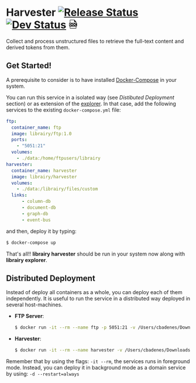 # Harvester [![Release Status](https://travis-ci.org/librairy/harvester-file.svg?branch=master)](https://travis-ci.org/librairy/harvester-file) [![Dev Status](https://travis-ci.org/librairy/harvester-file.svg?branch=develop)](https://travis-ci.org/librairy/harvester-file) [![Doc](https://raw.githubusercontent.com/librairy/resources/master/figures/interface.png)](https://rawgit.com/librairy/harvester-file/doc/report/index.html)

Collect and process unstructured files to retrieve the full-text content and derived tokens from them.

## Get Started!

A prerequisite to consider is to have installed [Docker-Compose](https://docs.docker.com/compose/) in your system.

You can run this service in a isolated way (see *Distibuted Deployment* section) or as extension of the [explorer](https://github.com/librairy/explorer).
In that case, add the following services to the existing `docker-compose.yml` file:

```yml
ftp:
  container_name: ftp
  image: librairy/ftp:1.0
  ports:
    - "5051:21"
  volumes:
    - ./data:/home/ftpusers/librairy
harvester:
  container_name: harvester
  image: librairy/harvester
  volumes:
    - ./data:/librairy/files/custom
  links:
      - column-db
      - document-db
      - graph-db
      - event-bus
```

and then, deploy it by typing:

```sh
$ docker-compose up
```
That's all!! **librairy harvester** should be run in your system now along with **librairy explorer**.

## Distributed Deployment

Instead of deploy all containers as a whole, you can deploy each of them independently. It is useful to run the service in a distributed way deployed in several host-machines.

- **FTP Server**:
    ```sh
    $ docker run -it --rm --name ftp -p 5051:21 -v /Users/cbadenes/Downloads/ftp:/librairy/files/custom librairy/ftp:1.0
    ```

- **Harvester**:
    ```sh
    $ docker run -it --rm --name harvester -v /Users/cbadenes/Downloads/ftp:/librairy/files/custom librairy/harvester
    ```

Remember that by using the flags: `-it --rm`, the services runs in foreground mode. Instead, you can deploy it in background mode as a domain service by using: `-d --restart=always`